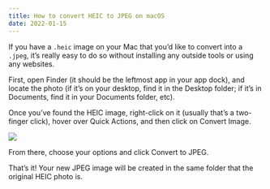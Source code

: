 ```yaml
---
title: How to convert HEIC to JPEG on macOS
date: 2022-01-15
---
```


If you have a `.heic` image on your Mac that you’d like to convert into a `.jpeg`, it’s really easy to do so without installing any outside tools or using any websites.

First, open Finder (it should be the leftmost app in your app dock), and locate the photo (if it’s on your desktop, find it in the Desktop folder; if it’s in Documents, find it in your Documents folder, etc).

Once you’ve found the HEIC image, right-click on it (usually that’s a two-finger click), hover over Quick Actions, and then click on Convert Image.

![](/markdown-posts/heic-to-jpeg.png)

From there, choose your options and click Convert to JPEG.

That’s it! Your new JPEG image will be created in the same folder that the original HEIC photo is.
